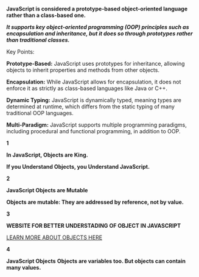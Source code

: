 **JavaScript is considered a prototype-based object-oriented language rather than a class-based one.** 

***It supports key object-oriented programming (OOP) principles such as encapsulation and inheritance, but it does so through prototypes rather than traditional classes.***

Key Points:

**Prototype-Based:** JavaScript uses prototypes for inheritance, allowing objects to inherit properties and methods from other objects.

**Encapsulation:** While JavaScript allows for encapsulation, it does not enforce it as strictly as class-based languages like Java or C++.

**Dynamic Typing:** JavaScript is dynamically typed, meaning types are determined at runtime, which differs from the static typing of many traditional OOP languages.

**Multi-Paradigm:** JavaScript supports multiple programming paradigms, including procedural and functional programming, in addition to OOP.

**1**

**In JavaScript, Objects are King.**

**If you Understand Objects, you Understand JavaScript.**

**2**

**JavaScript Objects are Mutable**

**Objects are mutable: They are addressed by reference, not by value.**

**3**

**WEBSITE FOR BETTER UNDERSTADING OF OBJECT IN JAVASCRIPT**

[LEARN MORE ABOUT OBJECTS HERE](https://www.w3schools.com/js/js_objects.asp)

**4**

**JavaScript Objects**
**Objects are variables too. But objects can contain many values.**
